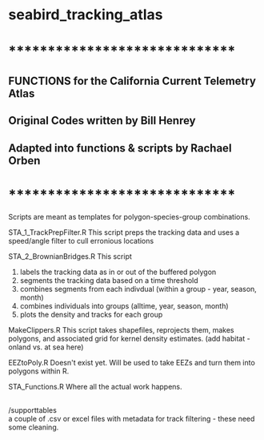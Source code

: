 # seabird_tracking_atlas

# *****************************
## FUNCTIONS for the California Current Telemetry Atlas
## Original Codes written by Bill Henrey 
## Adapted into functions & scripts by Rachael Orben 
# *****************************

Scripts are meant as templates for polygon-species-group combinations.

STA_1_TrackPrepFilter.R
This script preps the tracking data and uses a speed/angle filter to cull erronious locations

STA_2_BrownianBridges.R
This script 
  1. labels the tracking data as in or out of the buffered polygon 
  2. segments the tracking data based on a time threshold
  3. combines segments from each indivdual (within a group - year, season, month)
  4. combines individuals into groups (alltime, year, season, month)
  5. plots the density and tracks for each group 

MakeClippers.R
This script takes shapefiles, reprojects them, makes polygons, and associated grid for kernel density estimates. 
  (add habitat - onland vs. at sea here)

EEZtoPoly.R 
  Doesn't exist yet. Will be used to take EEZs and turn them into polygons within R. 
  
STA_Functions.R
  Where all the actual work happens. 

##
/supporttables  
  a couple of .csv or excel files with metadata for track filtering - these need some cleaning. 

